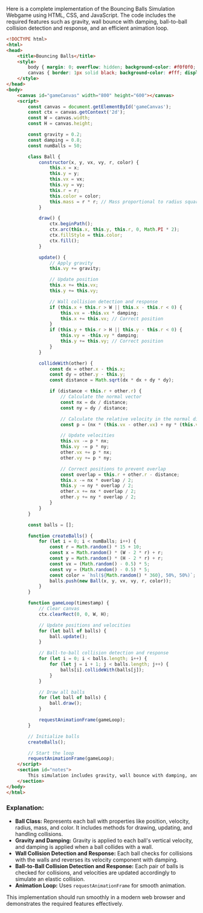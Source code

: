 Here is a complete implementation of the Bouncing Balls Simulation Webgame using HTML, CSS, and JavaScript. The code includes the required features such as gravity, wall bounce with damping, ball-to-ball collision detection and response, and an efficient animation loop.

```html
<!DOCTYPE html>
<html>
<head>
    <title>Bouncing Balls</title>
    <style>
        body { margin: 0; overflow: hidden; background-color: #f0f0f0; }
        canvas { border: 1px solid black; background-color: #fff; display: block; margin: 20px auto; }
    </style>
</head>
<body>
    <canvas id="gameCanvas" width="800" height="600"></canvas>
    <script>
        const canvas = document.getElementById('gameCanvas');
        const ctx = canvas.getContext('2d');
        const W = canvas.width;
        const H = canvas.height;

        const gravity = 0.2;
        const damping = 0.8;
        const numBalls = 50;

        class Ball {
            constructor(x, y, vx, vy, r, color) {
                this.x = x;
                this.y = y;
                this.vx = vx;
                this.vy = vy;
                this.r = r;
                this.color = color;
                this.mass = r * r; // Mass proportional to radius squared
            }

            draw() {
                ctx.beginPath();
                ctx.arc(this.x, this.y, this.r, 0, Math.PI * 2);
                ctx.fillStyle = this.color;
                ctx.fill();
            }

            update() {
                // Apply gravity
                this.vy += gravity;

                // Update position
                this.x += this.vx;
                this.y += this.vy;

                // Wall collision detection and response
                if (this.x + this.r > W || this.x - this.r < 0) {
                    this.vx = -this.vx * damping;
                    this.x += this.vx; // Correct position
                }
                if (this.y + this.r > H || this.y - this.r < 0) {
                    this.vy = -this.vy * damping;
                    this.y += this.vy; // Correct position
                }
            }

            collideWith(other) {
                const dx = other.x - this.x;
                const dy = other.y - this.y;
                const distance = Math.sqrt(dx * dx + dy * dy);

                if (distance < this.r + other.r) {
                    // Calculate the normal vector
                    const nx = dx / distance;
                    const ny = dy / distance;

                    // Calculate the relative velocity in the normal direction
                    const p = (nx * (this.vx - other.vx) + ny * (this.vy - other.vy)) * (2 * other.mass / (this.mass + other.mass));

                    // Update velocities
                    this.vx -= p * nx;
                    this.vy -= p * ny;
                    other.vx += p * nx;
                    other.vy += p * ny;

                    // Correct positions to prevent overlap
                    const overlap = this.r + other.r - distance;
                    this.x -= nx * overlap / 2;
                    this.y -= ny * overlap / 2;
                    other.x += nx * overlap / 2;
                    other.y += ny * overlap / 2;
                }
            }
        }

        const balls = [];

        function createBalls() {
            for (let i = 0; i < numBalls; i++) {
                const r = Math.random() * 15 + 10;
                const x = Math.random() * (W - 2 * r) + r;
                const y = Math.random() * (H - 2 * r) + r;
                const vx = (Math.random() - 0.5) * 5;
                const vy = (Math.random() - 0.5) * 5;
                const color = `hsl(${Math.random() * 360}, 50%, 50%)`;
                balls.push(new Ball(x, y, vx, vy, r, color));
            }
        }

        function gameLoop(timestamp) {
            // Clear canvas
            ctx.clearRect(0, 0, W, H);

            // Update positions and velocities
            for (let ball of balls) {
                ball.update();
            }

            // Ball-to-ball collision detection and response
            for (let i = 0; i < balls.length; i++) {
                for (let j = i + 1; j < balls.length; j++) {
                    balls[i].collideWith(balls[j]);
                }
            }

            // Draw all balls
            for (let ball of balls) {
                ball.draw();
            }

            requestAnimationFrame(gameLoop);
        }

        // Initialize balls
        createBalls();

        // Start the loop
        requestAnimationFrame(gameLoop);
    </script>
    <section id="notes">
        This simulation includes gravity, wall bounce with damping, and ball-to-ball collision detection and response. The collision detection is done using a simple O(n^2) approach, which is efficient enough for a moderate number of balls (e.g., 50). For a larger number of balls, spatial partitioning techniques like quadtrees could be used to improve performance.
    </section>
</body>
</html>
```

### Explanation:
- **Ball Class:** Represents each ball with properties like position, velocity, radius, mass, and color. It includes methods for drawing, updating, and handling collisions.
- **Gravity and Damping:** Gravity is applied to each ball's vertical velocity, and damping is applied when a ball collides with a wall.
- **Wall Collision Detection and Response:** Each ball checks for collisions with the walls and reverses its velocity component with damping.
- **Ball-to-Ball Collision Detection and Response:** Each pair of balls is checked for collisions, and velocities are updated accordingly to simulate an elastic collision.
- **Animation Loop:** Uses `requestAnimationFrame` for smooth animation.

This implementation should run smoothly in a modern web browser and demonstrates the required features effectively.
 <!-- 137.12s -->